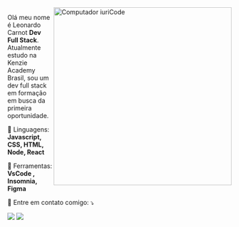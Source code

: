 <img src="https://raw.githubusercontent.com/MicaelliMedeiros/micaellimedeiros/master/image/computer-illustration.png" min-width="400px" max-width="400px" width="400px" align="right" alt="Computador iuriCode">

<p align="left"> 
  Olá meu nome é Leonardo Carnot <strong>Dev Full Stack</strong>.<br>
  Atualmente estudo na Kenzie Academy Brasil, sou um dev full stack em formação em busca da primeira oportunidade.
</p>

<p align="left">
  🦄 Linguagens: <strong>Javascript, CSS, HTML, Node, React</strong>
</p>

<p align="left">
  💼 Ferramentas: <strong>VsCode , Insomnia, Figma</strong>
</p>

<p align="left">
  💌 Entre em contato comigo: ⤵️
</p>

<p align="left">
  <a href="https://www.linkedin.com/in/leonardocarnot/" alt="Linkedin">
  <img src="https://img.shields.io/badge/-Linkedin-0e76a8?style=flat-square&logo=Linkedin&logoColor=white&link=LINK-DO-SEU-LINKEDIN" /></a>

  <a href="https://api.whatsapp.com/send?phone=+55++5532999115094&text=Ol%C3%A1%2C%20venho%20por%20meio%20do%20seu%20portf%C3%B3lio%20na%20internet%2C%20gostaria%20de%20conhecer%20melhor%20seus%20servi%C3%A7os" alt="WhatsApp">
  <img src="https://img.shields.io/badge/-WhatsApp-25d366?style=flat-square&labelColor=25d366&logo=whatsapp&logoColor=white&link=API-DO-SEU-WHATSAPP"/></a>

 

